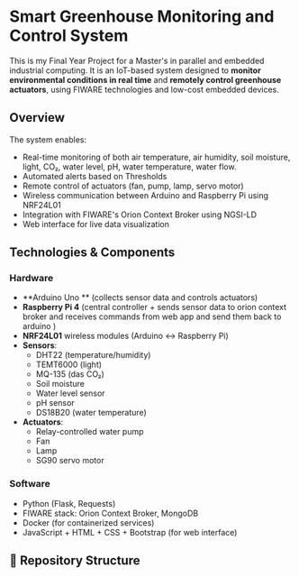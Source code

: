 # Smart Greenhouse Monitoring and Control System

This is my Final Year Project for a Master's in parallel and embedded industrial computing. It is an IoT-based system designed to **monitor environmental conditions in real time** and **remotely control greenhouse actuators**, using FIWARE technologies and low-cost embedded devices.

##  Overview

The system enables:
- Real-time monitoring of both air temperature, air humidity, soil moisture, light, CO₂, water level, pH, water temperature, water flow.
- Automated alerts based on Thresholds
- Remote control of actuators (fan, pump, lamp, servo motor)
- Wireless communication between Arduino and Raspberry Pi using NRF24L01
- Integration with FIWARE's Orion Context Broker using NGSI-LD
-  Web interface for live data visualization 

## Technologies & Components

### Hardware
- **Arduino Uno ** (collects sensor data and controls actuators)
- **Raspberry Pi 4** (central controller + sends sensor data to orion context broker and receives commands from web app and send them back to arduino )
- **NRF24L01** wireless modules (Arduino ↔ Raspberry Pi)
- **Sensors**: 
  - DHT22 (temperature/humidity)
  - TEMT6000 (light)
  - MQ-135 (das CO₂)
  - Soil moisture
  - Water level sensor
  - pH sensor
  - DS18B20 (water temperature)
- **Actuators**: 
  - Relay-controlled water pump
  - Fan
  - Lamp
  - SG90 servo motor

### Software
- Python (Flask, Requests)
- FIWARE stack: Orion Context Broker, MongoDB
- Docker (for containerized services)
- JavaScript + HTML + CSS + Bootstrap  (for web interface)

## 📂 Repository Structure

